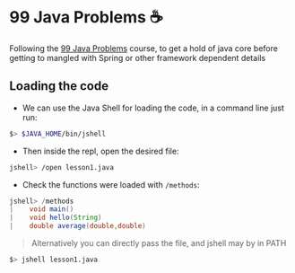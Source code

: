 # 99 Java Problems :coffee:
Following the [99 Java Problems](https://tech.tonyballantyne.com/java/99-java-problems/) course, to get a hold of java core before getting to mangled with Spring or other framework dependent details

## Loading the code
- We can use the Java Shell for loading the code, in a command line just run:
```bash
$> $JAVA_HOME/bin/jshell
```
- Then inside the repl, open the desired file:
```bash
jshell> /open lesson1.java
```
- Check the functions were loaded with `/methods`:
```java
jshell> /methods
|    void main()
|    void hello(String)
|    double average(double,double)
```
> Alternatively you can directly pass the file, and jshell may by in PATH
```bash
$> jshell lesson1.java
```